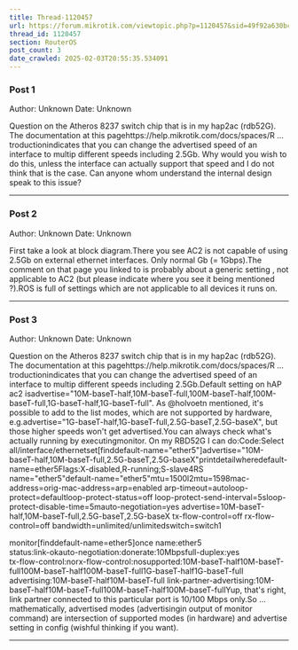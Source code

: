 ```yaml
---
title: Thread-1120457
url: https://forum.mikrotik.com/viewtopic.php?p=1120457&sid=49f92a630bc7970d8ca50523be880e8f#p1120457
thread_id: 1120457
section: RouterOS
post_count: 3
date_crawled: 2025-02-03T20:55:35.534091
---
```


### Post 1
Author: Unknown
Date: Unknown

Question on the Atheros 8237 switch chip that is in my hap2ac (rdb52G).  The documentation at this pagehttps://help.mikrotik.com/docs/spaces/R ... troductionindicates that you can change the advertised speed of an interface to multip different speeds including 2.5Gb.  Why would you wish to do this, unless the interface can actually support that speed and I do not think that is the case.  Can anyone whom understand the internal design speak to this issue?

---
### Post 2
Author: Unknown
Date: Unknown

First take a look at block diagram.There you see AC2 is not capable of using 2.5Gb on external ethernet interfaces. Only normal Gb (= 1Gbps).The comment on that page you linked to is probably about a generic setting , not applicable to AC2 (but please indicate where you see it being mentioned ?).ROS is full of settings which are not applicable to all devices it runs on.

---
### Post 3
Author: Unknown
Date: Unknown

Question on the Atheros 8237 switch chip that is in my hap2ac (rdb52G).  The documentation at this pagehttps://help.mikrotik.com/docs/spaces/R ... troductionindicates that you can change the advertised speed of an interface to multip different speeds including 2.5Gb.Default setting on hAP ac2 isadvertise="10M-baseT-half,10M-baseT-full,100M-baseT-half,100M-baseT-full,1G-baseT-half,1G-baseT-full". As @holvoetn mentioned, it's possible to add to the list modes, which are not supported by hardware, e.g.advertise="1G-baseT-half,1G-baseT-full,2.5G-baseT,2.5G-baseX", but those higher speeds won't get advertised.You can always check what's actually running by executingmonitor. On my RBD52G I can do:Code:Select all/interface/ethernetset[finddefault-name="ether5"]advertise="10M-baseT-half,10M-baseT-full,2.5G-baseT,2.5G-baseX"printdetailwheredefault-name=ether5Flags:X-disabled,R-running;S-slave4RS name="ether5"default-name="ether5"mtu=1500l2mtu=1598mac-address=<MAC>orig-mac-address=<MAC>arp=enabled arp-timeout=autoloop-protect=defaultloop-protect-status=off loop-protect-send-interval=5sloop-protect-disable-time=5mauto-negotiation=yes 
      advertise=10M-baseT-half,10M-baseT-full,2.5G-baseT,2.5G-baseX 
      tx-flow-control=off rx-flow-control=off bandwidth=unlimited/unlimitedswitch=switch1

monitor[finddefault-name=ether5]once
                      name:ether5      
                    status:link-okauto-negotiation:donerate:10Mbpsfull-duplex:yes            
           tx-flow-control:norx-flow-control:nosupported:10M-baseT-half10M-baseT-full100M-baseT-half100M-baseT-full1G-baseT-half1G-baseT-full  
               advertising:10M-baseT-half10M-baseT-full 
  link-partner-advertising:10M-baseT-half10M-baseT-full100M-baseT-half100M-baseT-fullYup, that's right, link partner connected to this particular port is 10/100 Mbps only.So ... mathematically, advertised modes (advertisingin output of monitor command) are intersection of supported modes (in hardware) and advertise setting in config (wishful thinking if you want).

---
